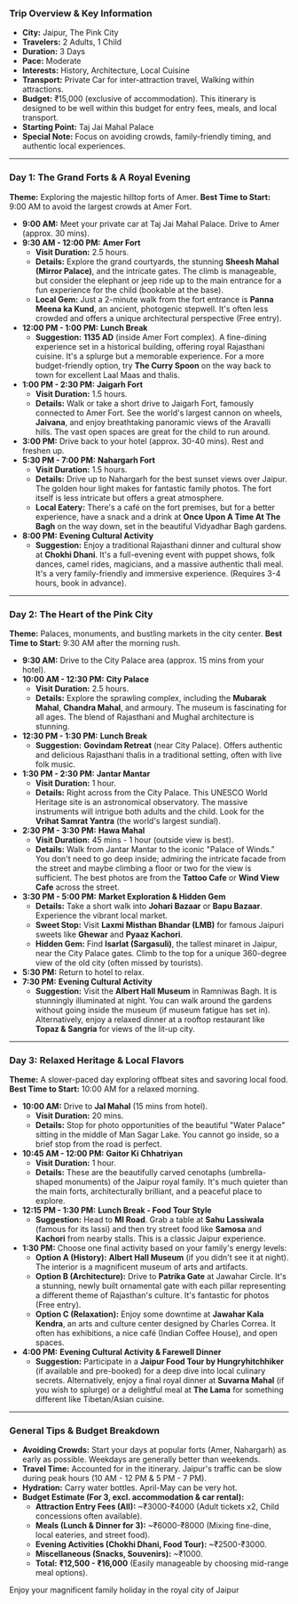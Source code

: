 
### **Trip Overview & Key Information**

*   **City:** Jaipur, The Pink City
*   **Travelers:** 2 Adults, 1 Child
*   **Duration:** 3 Days
*   **Pace:** Moderate
*   **Interests:** History, Architecture, Local Cuisine
*   **Transport:** Private Car for inter-attraction travel, Walking within attractions.
*   **Budget:** ₹15,000 (exclusive of accommodation). This itinerary is designed to be well within this budget for entry fees, meals, and local transport.
*   **Starting Point:** Taj Jai Mahal Palace
*   **Special Note:** Focus on avoiding crowds, family-friendly timing, and authentic local experiences.

---

### **Day 1: The Grand Forts & A Royal Evening**

**Theme:** Exploring the majestic hilltop forts of Amer.
**Best Time to Start:** 9:00 AM to avoid the largest crowds at Amer Fort.

*   **9:00 AM:** Meet your private car at Taj Jai Mahal Palace. Drive to Amer (approx. 30 mins).
*   **9:30 AM - 12:00 PM:** **Amer Fort**
    *   **Visit Duration:** 2.5 hours.
    *   **Details:** Explore the grand courtyards, the stunning **Sheesh Mahal (Mirror Palace)**, and the intricate gates. The climb is manageable, but consider the elephant or jeep ride up to the main entrance for a fun experience for the child (bookable at the base).
    *   **Local Gem:** Just a 2-minute walk from the fort entrance is **Panna Meena ka Kund**, an ancient, photogenic stepwell. It's often less crowded and offers a unique architectural perspective (Free entry).
*   **12:00 PM - 1:00 PM:** **Lunch Break**
    *   **Suggestion:** **1135 AD** (inside Amer Fort complex). A fine-dining experience set in a historical building, offering royal Rajasthani cuisine. It's a splurge but a memorable experience. For a more budget-friendly option, try **The Curry Spoon** on the way back to town for excellent Laal Maas and thalis.
*   **1:00 PM - 2:30 PM:** **Jaigarh Fort**
    *   **Visit Duration:** 1.5 hours.
    *   **Details:** Walk or take a short drive to Jaigarh Fort, famously connected to Amer Fort. See the world's largest cannon on wheels, **Jaivana**, and enjoy breathtaking panoramic views of the Aravalli hills. The vast open spaces are great for the child to run around.        
*   **3:00 PM:** Drive back to your hotel (approx. 30-40 mins). Rest and freshen up.
*   **5:30 PM - 7:00 PM:** **Nahargarh Fort**
    *   **Visit Duration:** 1.5 hours.
    *   **Details:** Drive up to Nahargarh for the best sunset views over Jaipur. The golden hour light makes for fantastic family photos. The fort itself is less intricate but offers a great atmosphere.
    *   **Local Eatery:** There's a café on the fort premises, but for a better experience, have a snack and a drink at **Once Upon A Time At The Bagh** on the way down, set in the beautiful Vidyadhar Bagh gardens.
*   **8:00 PM:** **Evening Cultural Activity**
    *   **Suggestion:** Enjoy a traditional Rajasthani dinner and cultural show at **Chokhi Dhani**. It's a full-evening event with puppet shows, folk dances, camel rides, magicians, and a massive authentic thali meal. It's a very family-friendly and immersive experience. (Requires 3-4 hours, book in advance).

---

### **Day 2: The Heart of the Pink City**

**Theme:** Palaces, monuments, and bustling markets in the city center.
**Best Time to Start:** 9:30 AM after the morning rush.

*   **9:30 AM:** Drive to the City Palace area (approx. 15 mins from your hotel).
*   **10:00 AM - 12:30 PM:** **City Palace**
    *   **Visit Duration:** 2.5 hours.
    *   **Details:** Explore the sprawling complex, including the **Mubarak Mahal**, **Chandra Mahal**, and armoury. The museum is fascinating for all ages. The blend of Rajasthani and Mughal architecture is stunning.
*   **12:30 PM - 1:30 PM:** **Lunch Break**
    *   **Suggestion:** **Govindam Retreat** (near City Palace). Offers authentic and delicious Rajasthani thalis in a traditional setting, often with live folk music.
*   **1:30 PM - 2:30 PM:** **Jantar Mantar**
    *   **Visit Duration:** 1 hour.
    *   **Details:** Right across from the City Palace. This UNESCO World Heritage site is an astronomical observatory. The massive instruments will intrigue both adults and the child. Look for the **Vrihat Samrat Yantra** (the world's largest sundial).
*   **2:30 PM - 3:30 PM:** **Hawa Mahal**
    *   **Visit Duration:** 45 mins - 1 hour (outside view is best).
    *   **Details:** Walk from Jantar Mantar to the iconic "Palace of Winds." You don't need to go deep inside; admiring the intricate facade from the street and maybe climbing a floor or two for the view is sufficient. The best photos are from the **Tattoo Cafe** or **Wind View Cafe** across the street.
*   **3:30 PM - 5:00 PM:** **Market Exploration & Hidden Gem**
    *   **Details:** Take a short walk into **Johari Bazaar** or **Bapu Bazaar**. Experience the vibrant local market.
    *   **Sweet Stop:** Visit **Laxmi Misthan Bhandar (LMB)** for famous Jaipuri sweets like **Ghewar** and **Pyaaz Kachori**.
    *   **Hidden Gem:** Find **Isarlat (Sargasuli)**, the tallest minaret in Jaipur, near the City Palace gates. Climb to the top for a unique 360-degree view of the old city (often missed by tourists).
*   **5:30 PM:** Return to hotel to relax.
*   **7:30 PM:** **Evening Cultural Activity**
    *   **Suggestion:** Visit the **Albert Hall Museum** in Ramniwas Bagh. It is stunningly illuminated at night. You can walk around the gardens without going inside the museum (if museum fatigue has set in). Alternatively, enjoy a relaxed dinner at a rooftop restaurant like **Topaz & Sangria** for views of the lit-up city.

---

### **Day 3: Relaxed Heritage & Local Flavors**

**Theme:** A slower-paced day exploring offbeat sites and savoring local food.
**Best Time to Start:** 10:00 AM for a relaxed morning.

*   **10:00 AM:** Drive to **Jal Mahal** (15 mins from hotel).
    *   **Visit Duration:** 20 mins.
    *   **Details:** Stop for photo opportunities of the beautiful "Water Palace" sitting in the middle of Man Sagar Lake. You cannot go inside, so a brief stop from the road is perfect.
*   **10:45 AM - 12:00 PM:** **Gaitor Ki Chhatriyan**
    *   **Visit Duration:** 1 hour.
    *   **Details:** These are the beautifully carved cenotaphs (umbrella-shaped monuments) of the Jaipur royal family. It's much quieter than the main forts, architecturally brilliant, and a peaceful place to explore.
*   **12:15 PM - 1:30 PM:** **Lunch Break - Food Tour Style**
    *   **Suggestion:** Head to **MI Road**. Grab a table at **Sahu Lassiwala** (famous for its lassi) and then try street food like **Samosa** and **Kachori** from nearby stalls. This is a classic Jaipur experience.
*   **1:30 PM:** Choose one final activity based on your family's energy levels:
    *   **Option A (History):** **Albert Hall Museum** (if you didn't see it at night). The interior is a magnificent museum of arts and artifacts.
    *   **Option B (Architecture):** Drive to **Patrika Gate** at Jawahar Circle. It's a stunning, newly built ornamental gate with each pillar representing a different theme of Rajasthan's culture. It's fantastic for photos (Free entry).
    *   **Option C (Relaxation):** Enjoy some downtime at **Jawahar Kala Kendra**, an arts and culture center designed by Charles Correa. It often has exhibitions, a nice café (Indian Coffee House), and open spaces.
*   **4:00 PM:** **Evening Cultural Activity & Farewell Dinner**
    *   **Suggestion:** Participate in a **Jaipur Food Tour by Hungryhitchhiker** (if available and pre-booked) for a deep dive into local culinary secrets. Alternatively, enjoy a final royal dinner at **Suvarna Mahal** (if you wish to splurge) or a delightful meal at **The Lama** for something different like Tibetan/Asian cuisine.

---

### **General Tips & Budget Breakdown**

*   **Avoiding Crowds:** Start your days at popular forts (Amer, Nahargarh) as early as possible. Weekdays are generally better than weekends.
*   **Travel Time:** Accounted for in the itinerary. Jaipur's traffic can be slow during peak hours (10 AM - 12 PM & 5 PM - 7 PM).
*   **Hydration:** Carry water bottles. April-May can be very hot.
*   **Budget Estimate (For 3, excl. accommodation & car rental):**
    *   **Attraction Entry Fees (All):** ~₹3000-₹4000 (Adult tickets x2, Child concessions often available).
    *   **Meals (Lunch & Dinner for 3):** ~₹6000-₹8000 (Mixing fine-dine, local eateries, and street food).
    *   **Evening Activities (Chokhi Dhani, Food Tour):** ~₹2500-₹3000.
    *   **Miscellaneous (Snacks, Souvenirs):** ~₹1000.
    *   **Total:** **₹12,500 - ₹16,000** (Easily manageable by choosing mid-range meal options).

Enjoy your magnificent family holiday in the royal city of Jaipur